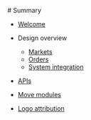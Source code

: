 ‌# Summary​

* [Welcome](welcome.md)

* Design overview
    * [Markets](overview/markets.md)
    * [Orders](overview/orders.md)
    * [System integration](overview/integration.md)

* [APIs](apis.md)

* [Move modules](modules.md)

* [Logo attribution](logo.md)